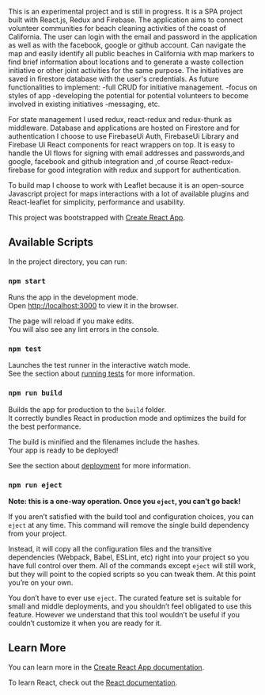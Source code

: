 This is an experimental project and is still in progress. It is a SPA project built with React.js, Redux and Firebase.
The application aims to connect volunteer communities for beach cleaning activities of the coast of California. The user can login with the email and password in the application as well as with the facebook, google or github account. Can navigate the map and easily identify all public beaches in California with map markers to find brief information about locations and to generate a waste collection initiative or other joint activities for the same purpose. The initiatives are saved in firestore
database with the user's credentials. As future functionalities to implement:
-full CRUD for initiative management.
-focus on styles of app
-developing the potential for potential volunteers to become involved in existing initiatives
-messaging, etc.

For state management I used redux, react-redux and redux-thunk as middleware.
Database and applications are hosted on Firestore and for authentication I choose to use FirebaseUi Auth, FirebaseUi Library and Firebase Ui React components for react wrappers on top. It is easy to handle the UI flows for signing with email addresses and passwords,and google, facebook and github integration and ,of course React-redux-firebase for good integration with redux and support for authentication.

To build map I choose to work with Leaflet because it is an open-source Javascript project for maps interactions with a lot of available plugins  and React-leaflet for simplicity, performance and usability.



This project was bootstrapped with [Create React App](https://github.com/facebook/create-react-app).

## Available Scripts

In the project directory, you can run:

### `npm start`

Runs the app in the development mode.<br>
Open [http://localhost:3000](http://localhost:3000) to view it in the browser.

The page will reload if you make edits.<br>
You will also see any lint errors in the console.

### `npm test`

Launches the test runner in the interactive watch mode.<br>
See the section about [running tests](https://facebook.github.io/create-react-app/docs/running-tests) for more information.

### `npm run build`

Builds the app for production to the `build` folder.<br>
It correctly bundles React in production mode and optimizes the build for the best performance.

The build is minified and the filenames include the hashes.<br>
Your app is ready to be deployed!

See the section about [deployment](https://facebook.github.io/create-react-app/docs/deployment) for more information.

### `npm run eject`

**Note: this is a one-way operation. Once you `eject`, you can’t go back!**

If you aren’t satisfied with the build tool and configuration choices, you can `eject` at any time. This command will remove the single build dependency from your project.

Instead, it will copy all the configuration files and the transitive dependencies (Webpack, Babel, ESLint, etc) right into your project so you have full control over them. All of the commands except `eject` will still work, but they will point to the copied scripts so you can tweak them. At this point you’re on your own.

You don’t have to ever use `eject`. The curated feature set is suitable for small and middle deployments, and you shouldn’t feel obligated to use this feature. However we understand that this tool wouldn’t be useful if you couldn’t customize it when you are ready for it.

## Learn More

You can learn more in the [Create React App documentation](https://facebook.github.io/create-react-app/docs/getting-started).

To learn React, check out the [React documentation](https://reactjs.org/).
